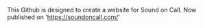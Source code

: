 This Github is designed to create a website for Sound on Call.
Now published on 'https://soundoncall.com/'
